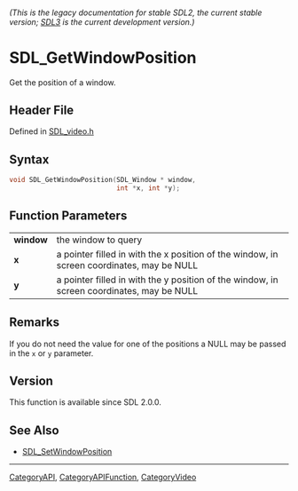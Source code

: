 ###### (This is the legacy documentation for stable SDL2, the current stable version; [SDL3](https://wiki.libsdl.org/SDL3/) is the current development version.)
# SDL_GetWindowPosition

Get the position of a window.

## Header File

Defined in [SDL_video.h](https://github.com/libsdl-org/SDL/blob/SDL2/include/SDL_video.h)

## Syntax

```c
void SDL_GetWindowPosition(SDL_Window * window,
                           int *x, int *y);

```

## Function Parameters

|                |                                                                                           |
| -------------- | ----------------------------------------------------------------------------------------- |
| **window**     | the window to query                                                                       |
| **x**          | a pointer filled in with the x position of the window, in screen coordinates, may be NULL |
| **y**          | a pointer filled in with the y position of the window, in screen coordinates, may be NULL |

## Remarks

If you do not need the value for one of the positions a NULL may be passed
in the `x` or `y` parameter.

## Version

This function is available since SDL 2.0.0.

## See Also

- [SDL_SetWindowPosition](SDL_SetWindowPosition)

----
[CategoryAPI](CategoryAPI), [CategoryAPIFunction](CategoryAPIFunction), [CategoryVideo](CategoryVideo)

